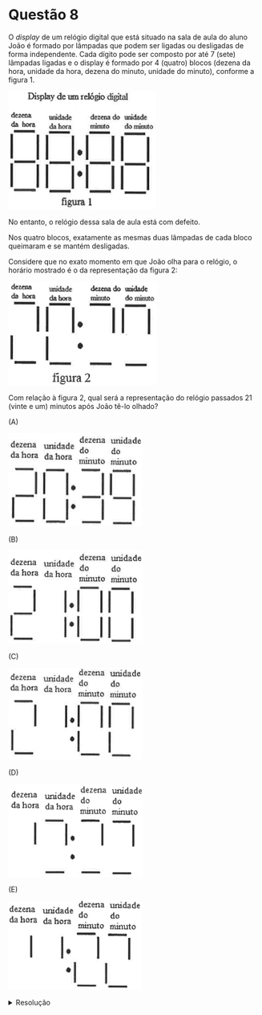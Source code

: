 # Questão 8

O *display* de um relógio digital que está situado na sala de aula do aluno João é formado por lâmpadas que podem ser ligadas ou desligadas de forma independente. Cada dígito pode ser composto por até 7 (sete) lâmpadas ligadas e o display é formado por 4 (quatro) blocos (dezena da hora, unidade da hora, dezena do minuto, unidade do minuto), conforme a figura 1.

![image](./questao08_fig01.png)

No entanto, o relógio dessa sala de aula está com defeito.

Nos quatro blocos, exatamente as mesmas duas lâmpadas de cada bloco queimaram e se mantém desligadas.

Considere que no exato momento em que João olha para o relógio, o horário mostrado é o da representação da figura 2:

![image](./questao08_fig02.png)

Com relação à figura 2, qual será a representação do relógio passados 21 (vinte e um) minutos após João tê-lo olhado?

(A)

![image](./questao08_figA.png)

(B)

![image](./questao08_figB.png)

(C)

![image](./questao08_figC.png)

(D)

![image](./questao08_figD.png)

(E)

![image](./questao08_figE.png)

<details>
  <summary>Resolução</summary>
  
  ## Resolução

  Observando o dígito referente às unidades de hora, vemos que das 7 lâmpadas, 5 estão acesas. Assim, a única possibilidade é que as lâmpadas queimadoa sejam a central e a inferior direita.

  Os valores possíveis para as dezenas de horas são 0 (para valores de horas de 00~09), 1 (para valores de horas 10~19) e 2 (para valores de horas 21~23). Não pode ser dezena 0 porque obrigatoriamente a lâmpada superior esquerda estaria acesoa e não pode ser 1 porque para formar este dígito só podem estar acesas as lâmpadas superior direita e inferior direita. Sendo assim, a conclusão é que este dígito é o 2, ou seja, o dígito para unidades de horas só pode ser o 0, pois é o único que pode formar uma hora válida (20, 21, 22, 23), dadas as lâmpadas que já estão acesos.

  Agora vamos pensar nos minutos. Nas dezenas só podemos ter o dígito 3, pois não tem como formar algo válido acendendo somente 1 das lâmpadas queimadas. E nas unidades só pode ser o dígito 9, pelos mesmos motivos.

  Assim, concluímos que quando João olha para o relógio são 20:39h, e quando se passam 21 minutos, chegamos a 21:00h, mas não podemos marcar a alternativa (B) por conta das lâmpadas queimadas, então temos que imaginar como seria a representação de 21:00h com os lâmpadas central e inferior direita apagadas.

  > Resposta: Alternativa (C)

</details>